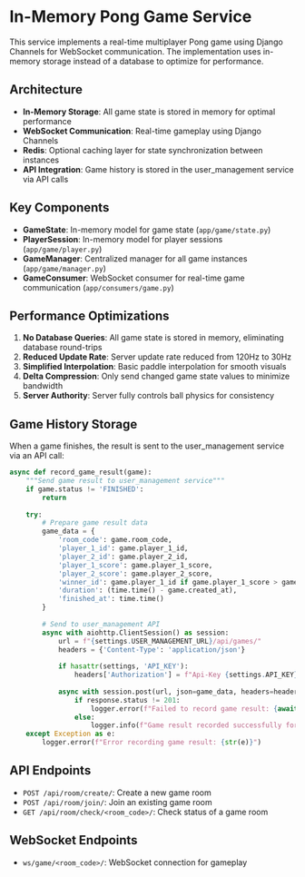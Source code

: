 # In-Memory Pong Game Service

This service implements a real-time multiplayer Pong game using Django Channels for WebSocket communication. The implementation uses in-memory storage instead of a database to optimize for performance.

## Architecture

- **In-Memory Storage**: All game state is stored in memory for optimal performance
- **WebSocket Communication**: Real-time gameplay using Django Channels
- **Redis**: Optional caching layer for state synchronization between instances
- **API Integration**: Game history is stored in the user_management service via API calls

## Key Components

- **GameState**: In-memory model for game state (`app/game/state.py`)
- **PlayerSession**: In-memory model for player sessions (`app/game/player.py`)
- **GameManager**: Centralized manager for all game instances (`app/game/manager.py`)
- **GameConsumer**: WebSocket consumer for real-time game communication (`app/consumers/game.py`)

## Performance Optimizations

1. **No Database Queries**: All game state is stored in memory, eliminating database round-trips
2. **Reduced Update Rate**: Server update rate reduced from 120Hz to 30Hz
3. **Simplified Interpolation**: Basic paddle interpolation for smooth visuals
4. **Delta Compression**: Only send changed game state values to minimize bandwidth
5. **Server Authority**: Server fully controls ball physics for consistency

## Game History Storage

When a game finishes, the result is sent to the user_management service via an API call:

```python
async def record_game_result(game):
    """Send game result to user_management service"""
    if game.status != 'FINISHED':
        return
    
    try:
        # Prepare game result data
        game_data = {
            'room_code': game.room_code,
            'player_1_id': game.player_1_id,
            'player_2_id': game.player_2_id,
            'player_1_score': game.player_1_score,
            'player_2_score': game.player_2_score,
            'winner_id': game.player_1_id if game.player_1_score > game.player_2_score else game.player_2_id,
            'duration': (time.time() - game.created_at),
            'finished_at': time.time()
        }
        
        # Send to user_management API
        async with aiohttp.ClientSession() as session:
            url = f"{settings.USER_MANAGEMENT_URL}/api/games/"
            headers = {'Content-Type': 'application/json'}
            
            if hasattr(settings, 'API_KEY'):
                headers['Authorization'] = f"Api-Key {settings.API_KEY}"
            
            async with session.post(url, json=game_data, headers=headers) as response:
                if response.status != 201:
                    logger.error(f"Failed to record game result: {await response.text()}")
                else:
                    logger.info(f"Game result recorded successfully for {game.room_code}")
    except Exception as e:
        logger.error(f"Error recording game result: {str(e)}")
```

## API Endpoints

- `POST /api/room/create/`: Create a new game room
- `POST /api/room/join/`: Join an existing game room
- `GET /api/room/check/<room_code>/`: Check status of a game room

## WebSocket Endpoints

- `ws/game/<room_code>/`: WebSocket connection for gameplay
